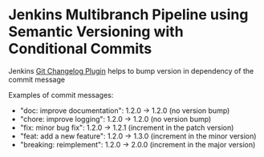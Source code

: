 # Jenkins Multibranch Pipeline using Semantic Versioning with Conditional Commits

Jenkins [Git Changelog Plugin](https://plugins.jenkins.io/git-changelog/) helps to bump version in dependency of the commit message

Examples of commit messages: 
- "doc: improve documentation": 1.2.0 → 1.2.0 (no version bump)
- "chore: improve logging": 1.2.0 → 1.2.0 (no version bump)
- "fix: minor bug fix": 1.2.0 → 1.2.1 (increment in the patch version)
- "feat: add a new feature": 1.2.0 → 1.3.0 (increment in the minor version)
- "breaking: reimplement": 1.2.0 → 2.0.0 (increment in the major version)
